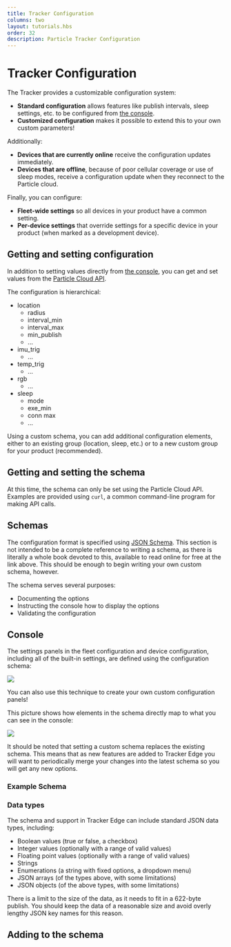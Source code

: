 ```yaml
---
title: Tracker Configuration
columns: two
layout: tutorials.hbs
order: 32
description: Particle Tracker Configuration
---
```


# Tracker Configuration

The Tracker provides a customizable configuration system:

- **Standard configuration** allows features like publish intervals, sleep settings, etc. to be configured from [the console](https://console.particle.io).
- **Customized configuration** makes it possible to extend this to your own custom parameters!

Additionally:

- **Devices that are currently online** receive the configuration updates immediately.
- **Devices that are offline**, because of poor cellular coverage or use of sleep modes, receive a configuration update when they reconnect to the Particle cloud.

Finally, you can configure:

- **Fleet-wide settings** so all devices in your product have a common setting.
- **Per-device settings** that override settings for a specific device in your product (when marked as a development device).


## Getting and setting configuration

In addition to setting values directly from [the console](https://console.particle.io), you can get and set values from the [Particle Cloud API](/reference/device-cloud/api/#configuration).

The configuration is hierarchical: 

- location
  - radius
  - interval_min
  - interval_max
  - min_publish
  - ...
- imu_trig
  - ...
- temp_trig
  - ...
- rgb
  - ...
- sleep 
  - mode
  - exe_min
  - conn max
  - ...

Using a custom schema, you can add additional configuration elements, either to an existing group (location, sleep, etc.) or to a new custom group for your product (recommended).


## Getting and setting the schema

At this time, the schema can only be set using the Particle Cloud API. Examples are provided using `curl`, a common command-line program for making API calls.


## Schemas

The configuration format is specified using [JSON Schema](https://json-schema.org/). This section is not intended to be a complete reference to writing a schema, as there is literally a whole book devoted to this, available to read online for free at the link above. This should be enough to begin writing your own custom schema, however.

The schema serves several purposes:

- Documenting the options
- Instructing the console how to display the options
- Validating the configuration

## Console

The settings panels in the fleet configuration and device configuration, including all of the built-in settings, are defined using the configuration schema:

![](/asset/images/tracker/settings-1.png)

You can also use this technique to create your own custom configuration panels!

This picture shows how elements in the schema directly map to what you can see in the console:

![](/asset/images/tracker/tracker-schema-ui.png)

It should be noted that setting a custom schema replaces the existing schema. This means that as new features are added to Tracker Edge you will want to periodically merge your changes into the latest schema so you will get any new options.

### Example Schema


### Data types

The schema and support in Tracker Edge can include standard JSON data types, including:

- Boolean values (true or false, a checkbox)
- Integer values (optionally with a range of valid values)
- Floating point values (optionally with a range of valid values)
- Strings
- Enumerations (a string with fixed options, a dropdown menu)
- JSON arrays (of the types above, with some limitations)
- JSON objects (of the above types, with some limitations)

There is a limit to the size of the data, as it needs to fit in a 622-byte publish. You should keep the data of a reasonable size and avoid overly lengthy JSON key names for this reason.

## Adding to the schema





